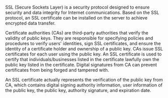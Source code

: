 SSL (Secure Sockets Layer) is a security protocol designed to ensure security and data integrity for Internet communications. Based on the SSL protocol, an SSL certificate can be installed on the server to achieve encrypted data transfer.

Certificate authorities (CAs) are third-party authorities that verify the validity of public keys. They are responsible for specifying policies and procedures to verify users' identities, sign SSL certificates, and ensure the identity of a certificate holder and ownership of a public key. CAs issue SSL certificates for each user using the public key. An SSL certificate is used to certify that individuals/businesses listed in the certificate lawfully own the public key listed in the certificate. Digital signatures from CA can prevent certificates from being forged and tampered with.

An SSL certificate actually represents the verification of the public key from CA, which contains digital signing authority information, user information of the public key, the public key, authority signature, and expiration date.

